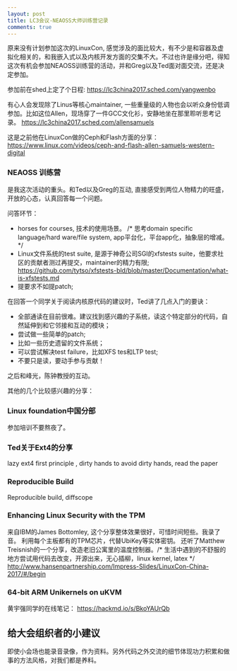 ```yaml
---
layout: post
title: LC3会议-NEAOSS大师训练营记录
comments: true
---
```


原来没有计划参加这次的LinuxCon, 感觉涉及的面比较大，有不少是和容器及虚拟化相关的，和我嵌入式以及内核开发方面的交集不大。不过也许是缘分吧，得知这次有机会参加NEAOSS训练营的活动，并和Greg以及Ted面对面交流，还是决定参加。

参加前在shed上定了个日程:
https://lc3china2017.sched.com/yangwenbo

有心人会发现除了Linus等核心maintainer, 一些重量级的人物也会以听众身份低调参加。比如这位Allen，现场穿了一件GCC文化衫，安静地坐在那里聆听思考记录。
https://lc3china2017.sched.com/allensamuels

这是之前他在LinuxCon做的Ceph和Flash方面的分享：
https://www.linux.com/videos/ceph-and-flash-allen-samuels-western-digital


### NEAOSS 训练营
是我这次活动的重头。和Ted以及Greg的互动, 直接感受到两位人物精力的旺盛，开放的心态，认真回答每一个问题。

问答环节：
* horses for courses, 技术的使用场景。 /* 思考domain specific language/hard ware/file system, app平台化，平台app化，抽象层的增减。*/
* Linux文件系统的test suite, 是源于神奇公司SGI的xfstests suite，他要求社区的贡献者测过再提交，maintainer的精力有限;
https://github.com/tytso/xfstests-bld/blob/master/Documentation/what-is-xfstests.md
* 提要求不如提patch;

在回答一个同学关于阅读内核原代码的建议时，Ted讲了几点入门的要诀：
* 全部通读在目前很难。建议找到感兴趣的子系统，读这个特定部分的代码，自然延伸到和它邻接和互动的模块；
* 尝试做一些简单的patch;
* 比如一些历史遗留的文件系统；
* 可以尝试解决test failure，比如XFS tes和LTP test;
* 不要只是读，要动手参与贡献！

之后和峰光，陈钟教授的互动。

其他的几个比较感兴趣的分享：
### Linux foundation中国分部
参加培训不要熬夜了。

### Ted关于Ext4的分享
lazy ext4 first principle , dirty hands to avoid dirty hands, read the paper

### Reproducible Build
Reproducible build, diffscope

### Enhancing Linux Security with the TPM
来自IBM的James Bottomley, 这个分享整体效果很好，可惜时间短些。我录了音。
利用每个主板都有的TPM芯片，代替UbiKey等实体密钥。
还听了Matthew Treisnish的一个分享，改造老旧公寓里的温度控制器。/* 生活中遇到的不舒服的地方尝试用代码去改变，开源出来，无心插柳，linux kernel, latex */
http://www.hansenpartnership.com/Impress-Slides/LinuxCon-China-2017/#/begin

### 64-bit ARM Unikernels on uKVM
黄宇强同学的在线笔记：
https://hackmd.io/s/BkoYAUrQb

## 给大会组织者的小建议
即使小会场也能录音录像，作为资料。另外代码之外交流的细节体现功力积累和做事的方法风格，对我们都是养料。

